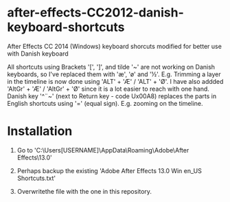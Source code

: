 after-effects-CC2012-danish-keyboard-shortcuts
==============================================

After Effects CC 2014 (Windows) keyboard shorcuts modified for better use with Danish keyboard

All shortcuts using Brackets '[', ']', and tilde '~' are not working on Danish keyboards, so I've replaced them with 'æ', 'ø' and '½'. E.g. Trimming a layer in the timeline is now done using 'ALT' + 'Æ' / 'ALT' + 'Ø'. I have also addded 'AltGr' + 'Æ' / 'AltGr' + 'Ø' since it is a lot easier to reach with one hand.
Danish key '^¨~' (next to Return key - code Ux00A8) replaces the parts in English shortcuts using '=' (equal sign). E.g. zooming on the timeline.


Installation
============
1) Go to 'C:\Users\[USERNAME]\AppData\Roaming\Adobe\After Effects\13.0'

2) Perhaps backup the existing 'Adobe After Effects 13.0 Win en_US Shortcuts.txt'

3) Overwritethe file with the one in this repository. 
